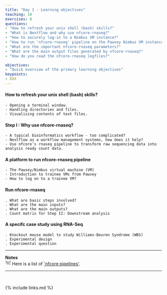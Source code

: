 ```yaml
---
title: "Day 1 - Learning objectives"
teaching: 10
exercises: 0
questions:
- "How to refresh your unix shell (bash) skills?"
- "What is Nextflow and why use nfcore-rnaseq?"
- "How to securely log-in to a Nimbus VM instance?"
- "How to run 'nfcore-rnaseq' pipeline on the Pawsey Nimbus VM instance?"
- "What are the important nfcore-rnaseq parameters?"
- "What are the main output files generated by nfcore-rnaseq?"
- "How do you read the nfcore-rnaseq logfiles?"

objectives:
- "Quick overview of the primary learning objectives"
keypoints:
- XXX
---
```


#### How to refresh your unix shell (bash) skills?
```
- Opening a terminal window.
- Handling directories and files.
- Visualising contents of text files.
```

#### Step I :  Why use nfcore-rnaseq?
```
- A typical bioinformatics workflow - too complicated?
- Nextflow as a workflow management systems, how does it help?
- Use nfcore’s rnaseq pipeline to transform raw sequencing data into analysis ready count data.
```

#### A platform to run nfcore-rnaseq pipeline 
```
- The Pawsey/Nimbus virtual machine (VM)
- Introduction to trainee VMs from Pawsey
- How to log on to a trainee VM?
```

#### Run nfcore-rnaseq
```
. What are basic steps involved?
. What are the main inputs?
. What are the main outputs? 
. Count matrix for Step II: Downstream analysis
```

#### A specifc case study using RNA-Seq
```
. Knockout mouse model to study Williams-Beuren Syndrome (WBS)
. Experimental design
. Experimental question
```
___
**Notes**   
<sup id="f1">1[↩](#a1)</sup> Here is a list of ['nfcore pipelines'](https://nf-co.re/pipelines/).

___
<br>



{% include links.md %}
